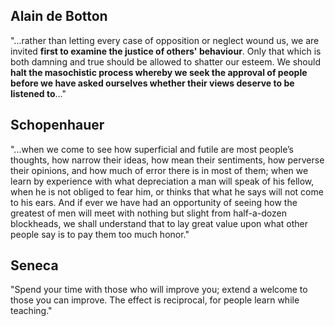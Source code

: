 ## Alain de Botton
"...rather than letting every case of opposition or neglect wound us, we are invited **first to examine the justice of others' behaviour**. Only that which is both damning and true should be allowed to shatter our esteem. We should **halt the masochistic process whereby we seek the approval of people before we have asked ourselves whether their views deserve to be listened to**..."


## Schopenhauer
"...when we come to see how superficial and futile are most people’s thoughts, how narrow their ideas, how mean their sentiments, how perverse their opinions, and how much of error there is in most of them; when we learn by experience with what depreciation a man will speak of his fellow, when he is not obliged to fear him, or thinks that what he says will not come to his ears. And if ever we have had an opportunity of seeing how the greatest of men will meet with nothing but slight from half-a-dozen blockheads, we shall understand that to lay great value upon what other people say is to pay them too much honor."


## Seneca

"Spend your time with those who will improve you; extend a welcome to those you can improve. The effect is reciprocal, for people learn while teaching."